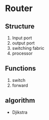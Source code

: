 # Router

## Structure
1. Input port
2. output port
3. switching fabric
4. processor

## Functions

1. switch
2. forward

## algorithm
- Djikstra

